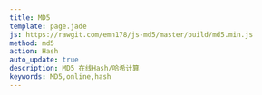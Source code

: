 ```yaml
---
title: MD5
template: page.jade
js: https://rawgit.com/emn178/js-md5/master/build/md5.min.js
method: md5
action: Hash
auto_update: true
description: MD5 在线Hash/哈希计算
keywords: MD5,online,hash
---
```

